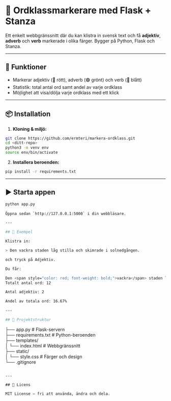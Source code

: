 # 🧠 Ordklassmarkerare med Flask + Stanza

Ett enkelt webbgränssnitt där du kan klistra in svensk text och få **adjektiv**, **adverb** och **verb** markerade i olika färger. Bygger på Python, Flask och Stanza.

---

## 🚀 Funktioner

- Markerar adjektiv (🔴 rött), adverb (🟢 grönt) och verb (🔵 blått)
- Statistik: total antal ord samt andel av varje ordklass
- Möjlighet att visa/dölja varje ordklass med ett klick

---

## 📦 Installation

1. **Kloning & miljö:**

```bash
git clone https://github.com/ermteri/markera-ordklass.git
cd <ditt-repo>
python3 -m venv env
source env/bin/activate
```

2. **Installera beroenden:**

```bash
pip install -r requirements.txt
```

---

## ▶️ Starta appen

```bash
python app.py
 
Öppna sedan `http://127.0.0.1:5000` i din webbläsare.

---

## 📝 Exempel

Klistra in:

> Den vackra staden låg stilla och skimrade i solnedgången.

och tryck på Adjektiv.

Du får:

Den <span style="color: red; font-weight: bold;">vackra</span> staden låg stilla och skimrade i den <span style="color: red; font-weight: bold;">rödgula</span> solnedgången.
Totalt antal ord: 12

Antal adjektiv: 2

Andel av totala ord: 16.67%

---

## 🧾 Projektstruktur

```
├── app.py                 # Flask-servern  
├── requirements.txt       # Python-beroenden  
├── templates/  
│   └── index.html         # Webbgränssnitt  
├── static/  
│   └── style.css          # Färger och design  
└── .gitignore  

```

---

## 📖 Licens

MIT License – fri att använda, ändra och dela.
